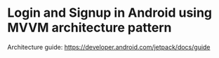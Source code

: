 # Login and Signup in Android using MVVM architecture pattern

Architecture guide: https://developer.android.com/jetpack/docs/guide
